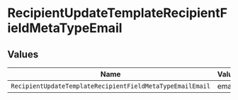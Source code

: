 # RecipientUpdateTemplateRecipientFieldMetaTypeEmail


## Values

| Name                                                      | Value                                                     |
| --------------------------------------------------------- | --------------------------------------------------------- |
| `RecipientUpdateTemplateRecipientFieldMetaTypeEmailEmail` | email                                                     |